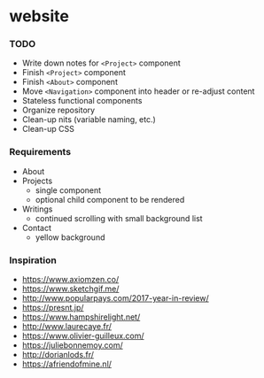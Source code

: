 # website

### TODO
+ Write down notes for `<Project>` component
+ Finish `<Project>` component
+ Finish `<About>` component
+ Move `<Navigation>` component into header or re-adjust content
+ Stateless functional components
+ Organize repository
+ Clean-up nits (variable naming, etc.)
+ Clean-up CSS

### Requirements
+ About
+ Projects
  + single component
  + optional child component to be rendered
+ Writings
  + continued scrolling with small background list
+ Contact
  + yellow background

### Inspiration
+ https://www.axiomzen.co/
+ https://www.sketchgif.me/
+ http://www.popularpays.com/2017-year-in-review/
+ https://presnt.jp/
+ https://www.hampshirelight.net/
+ http://www.laurecaye.fr/
+ https://www.olivier-guilleux.com/
+ https://juliebonnemoy.com/
+ http://dorianlods.fr/
+ https://afriendofmine.nl/
